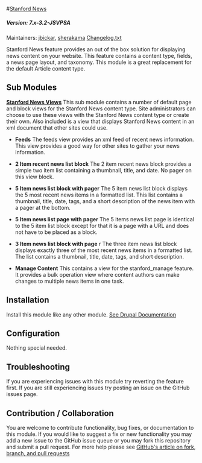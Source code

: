#[Stanford News](https://github.com/SU-SWS/stanford_news)
##### Version: 7.x-3.2-JSVPSA

Maintainers: [jbickar](https://github.com/jbickar), [sherakama](https://github.com/sherakama)
[Changelog.txt](CHANGELOG.txt)

Stanford News feature provides an out of the box solution for displaying news content on your website. This feature contains a content type, fields, a news page layout, and taxonomy. This module is a great replacement for the default Article content type.


Sub Modules
---

**[Stanford News Views](modules/stanford_news_views)**
This sub module contains a number of default page and block views for the Stanford News content type. Site administrators can choose to use these views with the Stanford News content type or create their own. Also included is a view that displays Stanford News content in an xml document that other sites could use.

* **Feeds**
The feeds view provides an xml feed of recent news information. This view provides a good way for other sites to gather your news information.

* **2 Item recent news list block**
The 2 item recent news block provides a simple two item list containing a thumbnail, title, and date. No pager on this view block.

* **5 Item news list block with pager**
The 5 item news list block displays the 5 most recent news items in a formatted list. This list contains a thumbnail, title, date, tags, and a short description of the news item with a pager at the bottom.

* **5 Item news list page with pager**
The 5 items news list page is identical to the 5 item list block except for that it is a page with a URL and does not have to be placed as a block.

* **3 Item news list block with page**   r
The three item news list block displays exactly three of the most recent news items in a formatted list. The list contains a thumbnail, title, date, tags, and short description.

* **Manage Content**
This contains a view for the stanford_manage feature. It provides a bulk operation view where content authors can make changes to multiple news items in one task.

Installation
---

Install this module like any other module. [See Drupal Documentation](https://drupal.org/documentation/install/modules-themes/modules-7)

Configuration
---

Nothing special needed.

Troubleshooting
---

If you are experiencing issues with this module try reverting the feature first. If you are still experiencing issues try posting an issue on the GitHub issues page.

Contribution / Collaboration
---

You are welcome to contribute functionality, bug fixes, or documentation to this module. If you would like to suggest a fix or new functionality you may add a new issue to the GitHub issue queue or you may fork this repository and submit a pull request. For more help please see [GitHub's article on fork, branch, and pull requests](https://help.github.com/articles/using-pull-requests)
